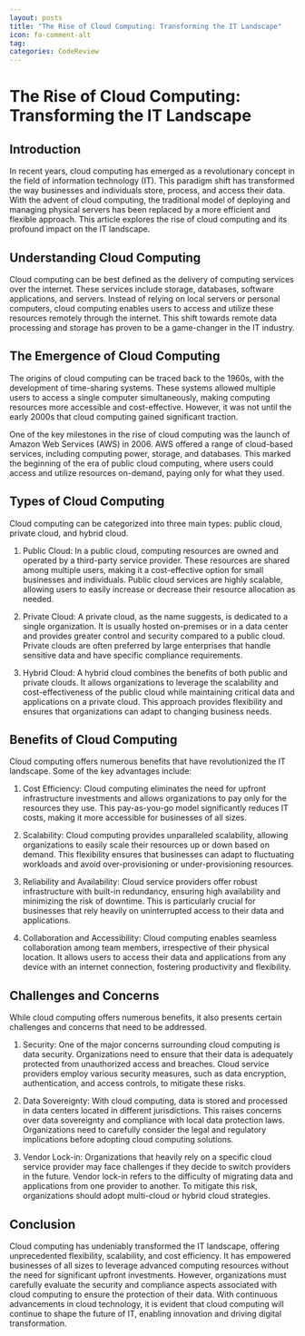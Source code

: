 ```yaml
---
layout: posts
title: "The Rise of Cloud Computing: Transforming the IT Landscape"
icon: fa-comment-alt
tag:      
categories: CodeReview
---
```



# The Rise of Cloud Computing: Transforming the IT Landscape

## Introduction

In recent years, cloud computing has emerged as a revolutionary concept in the field of information technology (IT). This paradigm shift has transformed the way businesses and individuals store, process, and access their data. With the advent of cloud computing, the traditional model of deploying and managing physical servers has been replaced by a more efficient and flexible approach. This article explores the rise of cloud computing and its profound impact on the IT landscape.

## Understanding Cloud Computing

Cloud computing can be best defined as the delivery of computing services over the internet. These services include storage, databases, software applications, and servers. Instead of relying on local servers or personal computers, cloud computing enables users to access and utilize these resources remotely through the internet. This shift towards remote data processing and storage has proven to be a game-changer in the IT industry.

## The Emergence of Cloud Computing

The origins of cloud computing can be traced back to the 1960s, with the development of time-sharing systems. These systems allowed multiple users to access a single computer simultaneously, making computing resources more accessible and cost-effective. However, it was not until the early 2000s that cloud computing gained significant traction.

One of the key milestones in the rise of cloud computing was the launch of Amazon Web Services (AWS) in 2006. AWS offered a range of cloud-based services, including computing power, storage, and databases. This marked the beginning of the era of public cloud computing, where users could access and utilize resources on-demand, paying only for what they used.

## Types of Cloud Computing

Cloud computing can be categorized into three main types: public cloud, private cloud, and hybrid cloud.

1. Public Cloud: In a public cloud, computing resources are owned and operated by a third-party service provider. These resources are shared among multiple users, making it a cost-effective option for small businesses and individuals. Public cloud services are highly scalable, allowing users to easily increase or decrease their resource allocation as needed.

2. Private Cloud: A private cloud, as the name suggests, is dedicated to a single organization. It is usually hosted on-premises or in a data center and provides greater control and security compared to a public cloud. Private clouds are often preferred by large enterprises that handle sensitive data and have specific compliance requirements.

3. Hybrid Cloud: A hybrid cloud combines the benefits of both public and private clouds. It allows organizations to leverage the scalability and cost-effectiveness of the public cloud while maintaining critical data and applications on a private cloud. This approach provides flexibility and ensures that organizations can adapt to changing business needs.

## Benefits of Cloud Computing

Cloud computing offers numerous benefits that have revolutionized the IT landscape. Some of the key advantages include:

1. Cost Efficiency: Cloud computing eliminates the need for upfront infrastructure investments and allows organizations to pay only for the resources they use. This pay-as-you-go model significantly reduces IT costs, making it more accessible for businesses of all sizes.

2. Scalability: Cloud computing provides unparalleled scalability, allowing organizations to easily scale their resources up or down based on demand. This flexibility ensures that businesses can adapt to fluctuating workloads and avoid over-provisioning or under-provisioning resources.

3. Reliability and Availability: Cloud service providers offer robust infrastructure with built-in redundancy, ensuring high availability and minimizing the risk of downtime. This is particularly crucial for businesses that rely heavily on uninterrupted access to their data and applications.

4. Collaboration and Accessibility: Cloud computing enables seamless collaboration among team members, irrespective of their physical location. It allows users to access their data and applications from any device with an internet connection, fostering productivity and flexibility.

## Challenges and Concerns

While cloud computing offers numerous benefits, it also presents certain challenges and concerns that need to be addressed.

1. Security: One of the major concerns surrounding cloud computing is data security. Organizations need to ensure that their data is adequately protected from unauthorized access and breaches. Cloud service providers employ various security measures, such as data encryption, authentication, and access controls, to mitigate these risks.

2. Data Sovereignty: With cloud computing, data is stored and processed in data centers located in different jurisdictions. This raises concerns over data sovereignty and compliance with local data protection laws. Organizations need to carefully consider the legal and regulatory implications before adopting cloud computing solutions.

3. Vendor Lock-in: Organizations that heavily rely on a specific cloud service provider may face challenges if they decide to switch providers in the future. Vendor lock-in refers to the difficulty of migrating data and applications from one provider to another. To mitigate this risk, organizations should adopt multi-cloud or hybrid cloud strategies.

## Conclusion

Cloud computing has undeniably transformed the IT landscape, offering unprecedented flexibility, scalability, and cost efficiency. It has empowered businesses of all sizes to leverage advanced computing resources without the need for significant upfront investments. However, organizations must carefully evaluate the security and compliance aspects associated with cloud computing to ensure the protection of their data. With continuous advancements in cloud technology, it is evident that cloud computing will continue to shape the future of IT, enabling innovation and driving digital transformation.